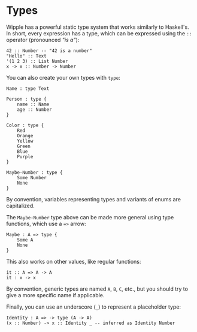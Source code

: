 # Types

Wipple has a powerful static type system that works similarly to Haskell's. In short, every expression has a type, which can be expressed using the `::` operator (pronounced _"is a"_):

```wipple
42 :: Number -- "42 is a number"
"Hello" :: Text
'(1 2 3) :: List Number
x -> x :: Number -> Number
```

You can also create your own types with `type`:

```wipple
Name : type Text

Person : type {
    name :: Name
    age :: Number
}

Color : type {
    Red
    Orange
    Yellow
    Green
    Blue
    Purple
}

Maybe-Number : type {
    Some Number
    None
}
```

By convention, variables representing types and variants of enums are capitalized.

The `Maybe-Number` type above can be made more general using type functions, which use a `=>` arrow:

```wipple
Maybe : A => type {
    Some A
    None
}
```

This also works on other values, like regular functions:

```wipple
it :: A => A -> A
it : x -> x
```

By convention, generic types are named `A`, `B`, `C`, etc., but you should try to give a more specific name if applicable.

Finally, you can use an underscore (`_`) to represent a placeholder type:

```wipple
Identity : A => -> type (A -> A)
(x :: Number) -> x :: Identity _ -- inferred as Identity Number
```
